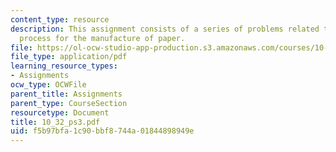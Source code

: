 ```yaml
---
content_type: resource
description: This assignment consists of a series of problems related to the Kraft
  process for the manufacture of paper.
file: https://ol-ocw-studio-app-production.s3.amazonaws.com/courses/10-32-separation-processes-spring-2005/f5b97bfa1c90bbf8744a01844898949e_10_32_ps3.pdf
file_type: application/pdf
learning_resource_types:
- Assignments
ocw_type: OCWFile
parent_title: Assignments
parent_type: CourseSection
resourcetype: Document
title: 10_32_ps3.pdf
uid: f5b97bfa-1c90-bbf8-744a-01844898949e
---
```

